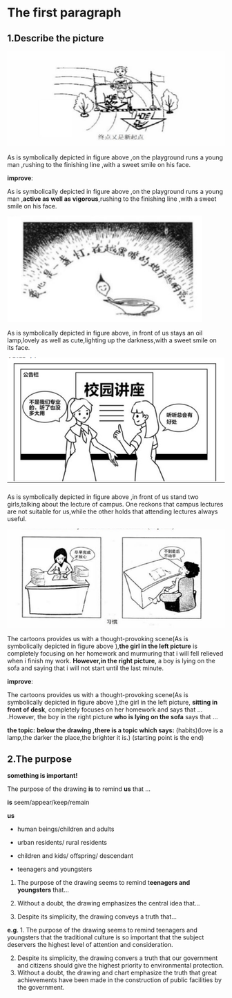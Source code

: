 
# The first paragraph

## 1.Describe the picture

![2baaef3d41d540114480fe3dda02b54](图片/2baaef3d41d540114480fe3dda02b54.png)

As is symbolically depicted in figure above ,on the playground runs a young man ,rushing to the finishing line ,with a sweet smile on his face.

**improve**:

As is symbolically depicted in figure above ,on the playground runs a young man ,**active as well as vigorous**,rushing to the finishing line ,with a sweet smile on his face.

![536f07d28e0d15e839cea1db203113d](图片/536f07d28e0d15e839cea1db203113d.png)

As is symbolically depicted in figure above, in front of us  stays an oil lamp,lovely as well as cute,lighting up the darkness,with a sweet smile on its face.

![dfc32cae638996d7bc35957466d5041](图片/dfc32cae638996d7bc35957466d5041.png)

As is symbolically depicted in figure above ,in front of us stand two girls,talking about the lecture of campus. One reckons that campus lectures are not suitable for us,while the other holds that attending lectures  always useful.

![8b659982d5f4b3dda6054bca7d02ced](图片/8b659982d5f4b3dda6054bca7d02ced.png)

The cartoons provides us with a thought-provoking scene(As is symbolically depicted in figure above ),**the girl in the left picture** is completely focusing on her homework and murmuring that i will fell relieved when i finish my work. **However,in the right picture**, a boy is lying on the sofa and saying that i will not start until the last minute.

**improve**:

The cartoons provides us with a thought-provoking scene(As is symbolically depicted in figure above ),the girl in the left picture, **sitting in front of desk**, completely focuses on her homework and says that ... .However, the boy in the right picture **who is lying on the sofa** says that ...

**the topic:** **below the drawing ,there is a topic which says:** (habits)(love is a lamp,the darker the place,the brighter it is.) (starting point is the end)

## 2.The purpose

**something is important!**

The purpose of the drawing **is** to remind **us** that ...  

**is**   seem/appear/keep/remain

**us** 

- human beings/children and adults

- urban residents/ rural residents

- children and kids/ offspring/ descendant

- teenagers and youngsters

1. The purpose of the drawing seems to remind t**eenagers and youngsters** that…

2. Without a doubt, the drawing emphasizes the central idea that...
3. Despite its simplicity, the drawing conveys a truth that...

**e.g**. 1. The purpose of the drawing seems to remind teenagers and youngsters  that the traditional culture is so important that the subject deservers the highest level of attention and consideration.

2. Despite its simplicity, the drawing convers a truth that our government and citizens should give the highest priority to environmental protection.
3. Without a doubt, the drawing and chart emphasize the truth that great achievements have been made in the construction of public facilities by the government.
